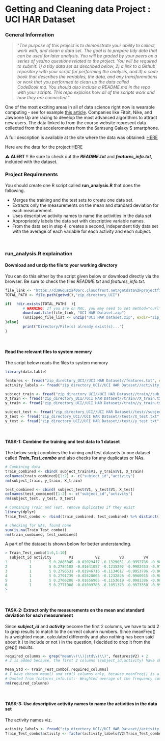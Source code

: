 # Getting and Cleaning data Project : UCI HAR Dataset

### General Information
> "_The purpose of this project is to demonstrate your ability to collect, work with, and clean a data set. The goal is to prepare tidy data that can be used for later analysis. You will be graded by your peers on a series of yes/no questions related to the project. You will be required to submit: 1) a tidy data set as described below, 2) a link to a Github repository with your script for performing the analysis, and 3) a code book that describes the variables, the data, and any transformations or work that you performed to clean up the data called CodeBook.md. You should also include a README.md in the repo with your scripts. This repo explains how all of the scripts work and how they are connected._"

One of the most exciting areas in all of data science right now is wearable computing - see for example <a href="http://www.insideactivitytracking.com/data-science-activity-tracking-and-the-battle-for-the-worlds-top-sports-brand/">this article</a>. Companies like Fitbit, Nike, and Jawbone Up are racing to develop the most advanced algorithms to attract new users. The data linked to from the course website represent data collected from the accelerometers from the Samsung Galaxy S smartphone.

A full description is available at the site where the data was obtained: <a href="http://archive.ics.uci.edu/ml/datasets/Human+Activity+Recognition+Using+Smartphones">HERE</a>

Here are the data for the project:<a href="https://d396qusza40orc.cloudfront.net/getdata%2Fprojectfiles%2FUCI%20HAR%20Dataset.zip">HERE</a>

⚠️ **ALERT** !! Be sure to check out the ***README.txt*** and ***features_info.txt***, included with the dataset.

### Project Requirements
You should create one R script called **run_analysis.R** that does the following.
- Merges the training and the test sets to create one data set.
- Extracts only the measurements on the mean and standard deviation for each measurement.
- Uses descriptive activity names to name the activities in the data set
- Appropriately labels the data set with descriptive variable names.
- From the data set in step 4, creates a second, independent tidy data set with the average of each variable for each activity and each subject.

<br/>

### run_analysis.R explaination
#### Download and unzip the file to your working directory
You can do this either by the script given below or download directly via the browser. Be sure to check the files *README.txt* and *features_info.txt*.
```R
file_link <- "https://d396qusza40orc.cloudfront.net/getdata%2Fprojectfiles%2FUCI%20HAR%20Dataset.zip"
TOTAL_PATH <- file.path(getwd(),"zip_directory_UCI")

if(  !dir.exists(TOTAL_PATH)  ){
        # WARNING: If you are on MAC, you may need to set method="curl"
        download.file(file_link, "UCI HAR Dataset.zip")
        (unzipped_file_list <- unzip("UCI HAR Dataset.zip", exdir="zip_directory_UCI"))
}else{
        print("Directory/File(s) already exist(s)...")
}
```

<br/>

#### Read the relevant files to system memory
The script below reads the files to system memory
```R
library(data.table)

features <- fread("zip_directory_UCI//UCI HAR Dataset//features.txt", data.table = FALSE, na.strings=c("",NA))
activity_labels <- fread("zip_directory_UCI//UCI HAR Dataset//activity_labels.txt", data.table = FALSE, na.strings=c("",NA))

subject_train <- fread("zip_directory_UCI//UCI HAR Dataset//train//subject_train.txt", data.table = FALSE, na.strings=c("",NA))
X_train <- fread("zip_directory_UCI//UCI HAR Dataset//train//X_train.txt", data.table = FALSE, na.strings=c("",NA))
y_train <- fread("zip_directory_UCI//UCI HAR Dataset//train//y_train.txt", data.table = FALSE, na.strings=c("",NA))

subject_test <- fread("zip_directory_UCI//UCI HAR Dataset//test//subject_test.txt", data.table = FALSE, na.strings=c("",NA))
X_test <- fread("zip_directory_UCI//UCI HAR Dataset//test//X_test.txt", data.table = FALSE, na.strings=c("",NA))
y_test <- fread("zip_directory_UCI//UCI HAR Dataset//test//y_test.txt", data.table = FALSE, na.strings=c("",NA))
```

<br/>

#### TASK-1: Combine the training and test data to 1 dataset
The below script combines the training and test datasets to one dataset called ***Train_Test_combo*** and also checks for any duplicates or NAs.
```R
# Combining data
train_combined <- cbind( subject_train$V1, y_train$V1, X_train)
colnames(train_combined)[1:2] <- c("subject_id","activity")
rm(subject_train, y_train, X_train)

test_combined <- cbind( subject_test$V1, y_test$V1, X_test)
colnames(test_combined)[1:2] <- c("subject_id","activity")
rm(subject_test, y_test, X_test)

# Combining Train and Test, remove duplicates if they exist
library(dplyr)
Train_Test_combo <- rbind(train_combined, test_combined) %>% distinct()

# checking for NAs, found none
sum(is.na(Train_Test_combo))
rm(train_combined, test_combined)
```

A part of the dataset is shown below for better understanding.
```R
> Train_Test_combo[1:6,1:10]
  subject_id activity        V1          V2         V3         V4         V5         V6         V7         V8
1          1        5 0.2885845 -0.02029417 -0.1329051 -0.9952786 -0.9831106 -0.9135264 -0.9951121 -0.9831846
2          1        5 0.2784188 -0.01641057 -0.1235202 -0.9982453 -0.9753002 -0.9603220 -0.9988072 -0.9749144
3          1        5 0.2796531 -0.01946716 -0.1134617 -0.9953796 -0.9671870 -0.9789440 -0.9965199 -0.9636684
4          1        5 0.2791739 -0.02620065 -0.1232826 -0.9960915 -0.9834027 -0.9906751 -0.9970995 -0.9827498
5          1        5 0.2766288 -0.01656965 -0.1153619 -0.9981386 -0.9808173 -0.9904816 -0.9983211 -0.9796719
6          1        5 0.2771988 -0.01009785 -0.1051373 -0.9973350 -0.9904868 -0.9954200 -0.9976274 -0.9902177
> 
```

<br/>

#### TASK-2: Extract only the measurements on the mean and standard deviation for each measurement
Since ***subject_id*** and ***activity*** become the first 2 columns, we have to add 2 to grep results to match to the correct column numbers. Since meanFreq() is a weighted mean, calculated differently and also nothing has been said about it ( to include or not ) in the question, I decided to drop it from the grep() results.
```R
required_columns <- grep("mean\\(\\)|std\\(\\)", features$V2) + 2
# 2 is added because, the first 2 columns (subject_id,activity) have shifted all column numbers by 2

Mean_Std <- Train_Test_combo[,required_columns]
# I have chosen mean() and std() columns only, because meanFreq() is a weighted mean, calculated differently.
# Quoted from features_info.txt:- Weighted average of the frequency components to obtain a mean frequency
rm(required_columns)
```

<br/>

#### TASK-3: Use descriptive activity names to name the activities in the data set
The activity names viz. 
```R
activity_labels <- fread("zip_directory_UCI//UCI HAR Dataset//activity_labels.txt", data.table = FALSE, na.strings=c("",NA))
Train_Test_combo$activity <- factor(activity_labels$V2[Train_Test_combo$activity], levels=activity_labels$V2)
```
